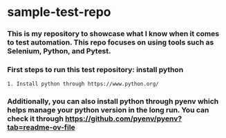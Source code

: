 # sample-test-repo

### This is my repository to showcase what I know when it comes to test automation. This repo focuses on using tools such as Selenium, Python, and Pytest.


### First steps to run this test repository: install python
    1. Install python through https://www.python.org/


### Additionally, you can also install python through pyenv which helps manage your python version in the long run. You can check it through https://github.com/pyenv/pyenv?tab=readme-ov-file

